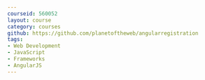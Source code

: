 ```yaml
---
courseid: 560052
layout: course
category: courses
github: https://github.com/planetoftheweb/angularregistration
tags:
- Web Development
- JavaScript
- Frameworks
- AngularJS
---
```

